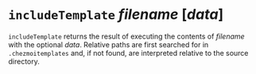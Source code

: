 # `includeTemplate` *filename* [*data*]

`includeTemplate` returns the result of executing the contents of *filename*
with the optional *data*. Relative paths are first searched for in
`.chezmoitemplates` and, if not found, are interpreted relative to the source
directory.
